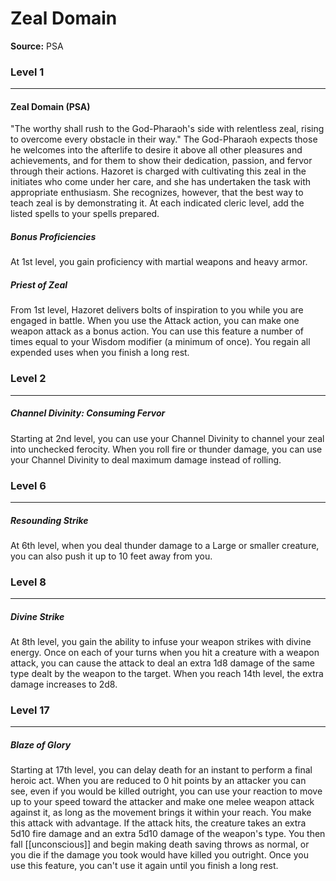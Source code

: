 # Zeal Domain

**Source:** PSA


### Level 1
---
#### Zeal Domain (PSA)
"The worthy shall rush to the God-Pharaoh's side with relentless zeal, rising to overcome every obstacle in their way."
The God-Pharaoh expects those he welcomes into the afterlife to desire it above all other pleasures and achievements, and for them to show their dedication, passion, and fervor through their actions. Hazoret is charged with cultivating this zeal in the initiates who come under her care, and she has undertaken the task with appropriate enthusiasm. She recognizes, however, that the best way to teach zeal is by demonstrating it.
At each indicated cleric level, add the listed spells to your spells prepared.

##### **Bonus Proficiencies**
At 1st level, you gain proficiency with martial weapons and heavy armor.

##### **Priest of Zeal**
From 1st level, Hazoret delivers bolts of inspiration to you while you are engaged in battle. When you use the Attack action, you can make one weapon attack as a bonus action.
You can use this feature a number of times equal to your Wisdom modifier (a minimum of once). You regain all expended uses when you finish a long rest.

### Level 2
---
##### **Channel Divinity: Consuming Fervor**
Starting at 2nd level, you can use your Channel Divinity to channel your zeal into unchecked ferocity.
When you roll fire or thunder damage, you can use your Channel Divinity to deal maximum damage instead of rolling.

### Level 6
---
##### **Resounding Strike**
At 6th level, when you deal thunder damage to a Large or smaller creature, you can also push it up to 10 feet away from you.

### Level 8
---
##### **Divine Strike**
At 8th level, you gain the ability to infuse your weapon strikes with divine energy. Once on each of your turns when you hit a creature with a weapon attack, you can cause the attack to deal an extra 1d8 damage of the same type dealt by the weapon to the target. When you reach 14th level, the extra damage increases to 2d8.

### Level 17
---
##### **Blaze of Glory**
Starting at 17th level, you can delay death for an instant to perform a final heroic act.
When you are reduced to 0 hit points by an attacker you can see, even if you would be killed outright, you can use your reaction to move up to your speed toward the attacker and make one melee weapon attack against it, as long as the movement brings it within your reach. You make this attack with advantage. If the attack hits, the creature takes an extra 5d10 fire damage and an extra 5d10 damage of the weapon's type. You then fall [[unconscious]] and begin making death saving throws as normal, or you die if the damage you took would have killed you outright.
Once you use this feature, you can't use it again until you finish a long rest.